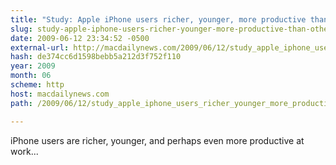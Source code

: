 ```yaml
---
title: "Study: Apple iPhone users richer, younger, more productive than other so-called ‘smartphone’ users"
slug: study-apple-iphone-users-richer-younger-more-productive-than-other-so
date: 2009-06-12 23:34:52 -0500
external-url: http://macdailynews.com/2009/06/12/study_apple_iphone_users_richer_younger_more_productive/
hash: de374cc6d1598bebb5a212d3f752f110
year: 2009
month: 06
scheme: http
host: macdailynews.com
path: /2009/06/12/study_apple_iphone_users_richer_younger_more_productive/

---
```


iPhone users are richer, younger, and perhaps even more productive at work... 



